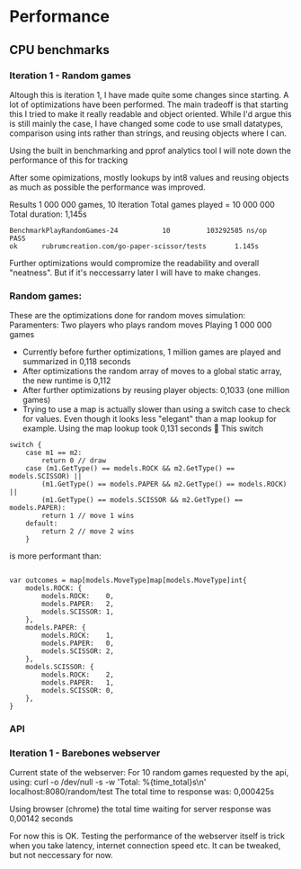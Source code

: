 # Performance 

## CPU benchmarks 

### Iteration 1 - Random games
Altough this is iteration 1, I have made quite some changes since starting. A lot of optimizations have been performed. 
The main tradeoff is that starting this I tried to make it really readable and object oriented. While I'd argue this is still mainly the case, 
I have changed some code to use small datatypes, comparison using ints rather than strings, and reusing objects where I can.

Using the built in benchmarking and pprof analytics tool I will note down the performance of this for tracking 

After some opimizations, mostly lookups by int8 values and reusing objects as much as possible the performance was improved. 

Results 1 000 000 games, 10 Iteration
Total games played  = 10 000 000
Total duration: 1,145s
``` 
BenchmarkPlayRandomGames-24           10         103292585 ns/op
PASS
ok      rubrumcreation.com/go-paper-scissor/tests       1.145s
```

Further optimizations would compromize the readability and overall "neatness". But if it's neccessarry later I will have to make changes.

### Random games:
These are the optimizations done for random moves simulation: 
Paramenters: 
Two players who plays random moves 
Playing  1 000 000 games

-  Currently before further optimizations, 1 million games are played and summarized in 0,118 seconds
-  After optimizations the random array of moves to a global static array, the new runtime is 0,112
-  After further optimizations by reusing player objects: 0,1033 (one million games)
-  Trying to use a map is actually slower than using a switch case to check for values. Even though it looks less "elegant" than a map lookup for example. Using the map lookup took 0,131 seconds

This switch 

```
switch {
	case m1 == m2:
		return 0 // draw
	case (m1.GetType() == models.ROCK && m2.GetType() == models.SCISSOR) ||
		(m1.GetType() == models.PAPER && m2.GetType() == models.ROCK) ||
		(m1.GetType() == models.SCISSOR && m2.GetType() == models.PAPER):
		return 1 // move 1 wins
	default:
		return 2 // move 2 wins
	}

```
is more performant than: 
```

var outcomes = map[models.MoveType]map[models.MoveType]int{
    models.ROCK: {
        models.ROCK:    0,
        models.PAPER:   2,
        models.SCISSOR: 1,
    },
    models.PAPER: {
        models.ROCK:    1,
        models.PAPER:   0,
        models.SCISSOR: 2,
    },
    models.SCISSOR: {
        models.ROCK:    2,
        models.PAPER:   1,
        models.SCISSOR: 0,
    },
}
```
### API 

### Iteration 1 - Barebones webserver 
Current state of the webserver: 
For 10 random games requested by the api, using: curl -o /dev/null -s -w 'Total: %{time_total}s\n'  localhost:8080/random/test 
The total time to response was: 0,000425s 

Using browser (chrome) the total time waiting for server response was
0,00142 seconds

For now this is OK. Testing the performance of the webserver itself is trick when you take latency, internet connection speed etc. 
It can be tweaked, but not neccessary for now. 
